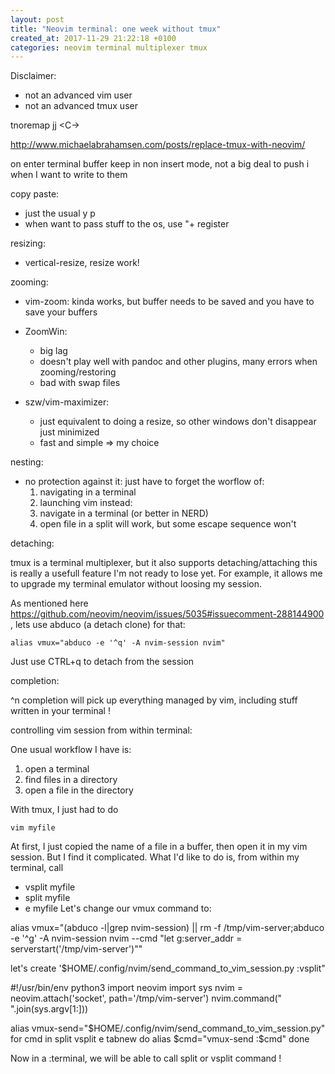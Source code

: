 ```yaml
---
layout: post
title: "Neovim terminal: one week without tmux"
created_at: 2017-11-29 21:22:18 +0100
categories: neovim terminal multiplexer tmux
---
```

Disclaimer:

- not an advanced vim user
- not an advanced tmux user


tnoremap jj <C-\><C-n>

http://www.michaelabrahamsen.com/posts/replace-tmux-with-neovim/

on enter terminal buffer keep in non insert mode, not a big deal to push i when I want to write to them

copy paste:

  - just the usual y p
  - when want to pass stuff to the os, use "+ register

resizing:

  - vertical-resize, resize work! 

zooming:

  - vim-zoom: kinda works, but buffer needs to be saved and you have to save your buffers
  - ZoomWin: 
    - big lag 
    - doesn't play well with pandoc and other plugins, many errors when zooming/restoring
    - bad with swap files

  - szw/vim-maximizer: 
    - just equivalent to doing a resize, so other windows don't disappear just minimized
    - fast and simple => my choice

nesting:

  - no protection against it:
    just have to forget the worflow of:
      1. navigating in a terminal
      2. launching vim
    instead:
      1. navigate in a terminal (or better in NERD)
      2. open file in a split
    will work, but some escape sequence won't

detaching:

  tmux is a terminal multiplexer, but it also supports detaching/attaching
  this is really a usefull feature I'm not ready to lose yet.
  For example, it allows me to upgrade my terminal emulator without loosing my session.

  As mentioned here https://github.com/neovim/neovim/issues/5035#issuecomment-288144900 ,
  lets use abduco (a detach clone) for that:

    alias vmux="abduco -e '^q' -A nvim-session nvim"

  Just use CTRL+q to detach from the session

completion:

  ^n completion will pick up everything managed by vim, including stuff written in your terminal !

controlling vim session from within terminal:

  One usual workflow I have is:

  1. open a terminal
  2. find files in a directory
  3. open a file in the directory

  With tmux, I just had to do

  `vim myfile`

  At first, I just copied the name of a file in a buffer, then open it in my vim session.
  But I find it complicated.
  What I'd like to do is, from within my terminal, call
  - vsplit myfile
  - split myfile
  - e myfile
  Let's change our vmux command to:

  alias vmux="(abduco -l|grep nvim-session) || rm -f /tmp/vim-server;abduco -e '^g' -A nvim-session nvim --cmd \"let g:server_addr = serverstart('/tmp/vim-server')\""

  let's create '$HOME/.config/nvim/send_command_to_vim_session.py :vsplit"

  #!/usr/bin/env python3
  import neovim
  import sys
  nvim = neovim.attach('socket', path='/tmp/vim-server')
  nvim.command(" ".join(sys.argv[1:]))

  alias vmux-send="$HOME/.config/nvim/send_command_to_vim_session.py"
  for cmd in split vsplit e tabnew
  do
    alias $cmd="vmux-send :$cmd"
  done

  Now in a :terminal, we will be able to call split or vsplit command !
